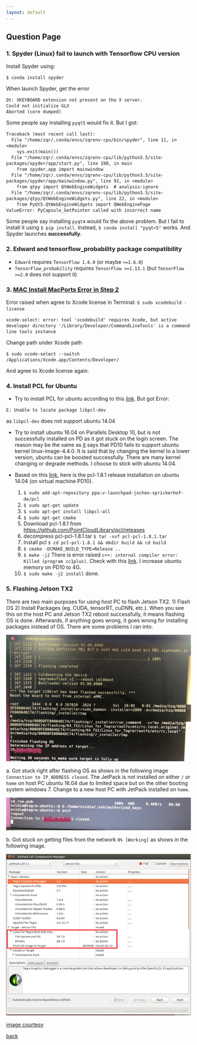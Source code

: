 ```yaml
---
layout: default
---
```


## Question Page
### 1. Spyder (Linux) fail to launch with Tensorflow CPU version
Install Spyder using:
```
$ conda install spyder
```
When launch Spyder, get the error
```
Qt: XKEYBOARD extension not present on the X server.
Could not initialize GLX
Aborted (core dumped)
```
Some people say installing `pyqt5` would fix it. But I got:
```
Traceback (most recent call last):
  File "/home/zqr/.conda/envs/zqrenv-cpu/bin/spyder", line 11, in <module>
    sys.exit(main())
  File "/home/zqr/.conda/envs/zqrenv-cpu/lib/python3.5/site-packages/spyder/app/start.py", line 190, in main
    from spyder.app import mainwindow
  File "/home/zqr/.conda/envs/zqrenv-cpu/lib/python3.5/site-packages/spyder/app/mainwindow.py", line 92, in <module>
    from qtpy import QtWebEngineWidgets  # analysis:ignore
  File "/home/zqr/.conda/envs/zqrenv-cpu/lib/python3.5/site-packages/qtpy/QtWebEngineWidgets.py", line 22, in <module>
    from PyQt5.QtWebEngineWidgets import QWebEnginePage
ValueError: PyCapsule_GetPointer called with incorrect name
```
Some people say installing `pyqt4` would fix the above problem. But I fail to install it using `$ pip install`.
Instead, `$ conda install "pyqt<5"` works.
And Spyder launches **successfully**.

### 2. Edward and tensorflow_probability package compatibility
*  `Edward` requires `TensorFlow 1.6.0` (or maybe `<=1.6.0`)
*  `TensorFlow_probability` requires `TensorFlow >=1.13.1` (but `TensorFlow >=2.0` does not support it)

### 3. [MAC Install MacPorts Error in Step 2](https://www.macports.org/install.php)
Error raised when agree to Xcode license in Terminal: `$ sudo xcodebuild -license`
```
xcode-select: error: tool 'xcodebuild' requires Xcode, but active developer directory '/Library/Developer/CommandLineTools' is a command line tools instance
```
Change path under Xcode path
```
$ sudo xcode-select --switch /Applications/Xcode.app/Contents/Developer/
```
And agree to Xcode license again.

### 4. Install PCL for Ubuntu
* Try to install PCL for ubuntu according to this [link](https://github.com/udacity/SFND_Lidar_Obstacle_Detection). But got Error:
```
E: Unable to locate package libpcl-dev
```
as `libpcl-dev` does not support ubuntu 14.04

* Try to install ubuntu 16.04 on Parallels Desktop 10, but is not successfully installed on PD as it got stuck on the login screen. The reason may be the same as [it](https://blog.csdn.net/a545905403/article/details/79174718) says that PD10 fails to support ubuntu kernel linux-image-4.4.0. It is said that by changing the kernel to a lower version, ubuntu can be boosted successfully. There are many kernel changing or degrade methods. I choose to stick with ubuntu 14.04.

* Based on this [link](https://blog.csdn.net/mush_room/article/details/78339578), here is the pcl-1.8.1 release installation on ubuntu 14.04 (on virtual machine PD10).

  1. `$ sudo add-apt-repository ppa:v-launchpad-jochen-sprickerhof-de/pcl`
  2. `$ sudo apt-get update`
  3. `$ sudo apt-get install libpcl-all`
  4. `$ sudo apt-get cmake`
  5. Download pcl-1.8.1 from <https://github.com/PointCloudLibrary/pcl/releases>
  6. decompress pcl-pcl-1.8.1.tar `$ tar -xvf pcl-pcl-1.8.1.tar`
  7. Install pcl `$ cd pcl-pcl-1.8.1 && mkdir build && cd build`
  8. `$ cmake -DCMAKE_BUILD_TYPE=Release ..`
  9. `$ make -j2`
    There is error raised `c++: internal compiler error: Killed (program cc1plus)`. Check with this [link](https://stackoverflow.com/questions/30887143/make-j-8-g-internal-compiler-error-killed-program-cc1plus). I increase ubuntu memory on PD10 to 4G.
  10. `$ sudo make -j2 install` done.

### 5. Flashing Jetson TX2
There are two main purposes for using host PC to flash Jetson TX2. 1) Flash OS 2) Install Packages (eg. CUDA, tensorRT, cuDNN, etc.). When you see this on the host PC and Jetson TX2 reboot successfully, it means flashing OS is done. Afterwards, if anything goes wrong, it goes wrong for installing packages instead of OS. There are some problems I ran into.

![flashing successfully](/assets/img/jetson/flashing_done.JPG)

  a. Got stuck right after flashing OS as shows in the following image `Connection to IP_ADDRESS closed`. The JetPack is not installed on either `/` or `home` on host PC ubuntu 16.04 due to limited space but on the other booting system windows 7. Change to a new host PC with JetPack installed on `home`.

![not enough memory](/assets/img/jetson/not_enough_memory.JPG)

  b. Got stuck on getting files from the network `0% [Working]` as shows in the following image.

![only install packages](/assets/img/jetson/flashing.png)

[image courtesy](https://blog.csdn.net/Code_Mart/article/details/82153931)

[back](./)
